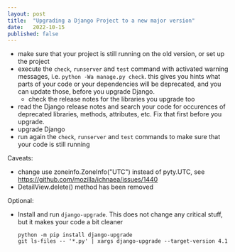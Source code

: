 ```yaml
---
layout: post
title:  "Upgrading a Django Project to a new major version"
date:   2022-10-15
published: false
---
```


* make sure that your project is still running on the old version, or set up the project
* execute the `check`, `runserver` and `test` command with activated warning messages, i.e. `python -Wa manage.py check`.
  this gives you hints what parts of your code or your dependencies will be deprecated, and you can update those, before you upgrade Django.
  * check the release notes for the libraries you upgrade too
* read the Django release notes and search your code for occurences of deprecated libraries, methods, attributes, etc. Fix that first before you upgrade.
* upgrade Django
* run again the `check`, `runserver` and `test` commands to make sure that your code is still running

Caveats:
* change use zoneinfo.ZoneInfo("UTC") instead of pyty.UTC, see https://github.com/mozilla/ichnaea/issues/1440
* DetailView.delete() method has been removed

Optional:
* Install and run `django-upgrade`. This does not change any critical stuff, but it makes your code a bit cleaner
  ```
  python -m pip install django-upgrade
  git ls-files -- '*.py' | xargs django-upgrade --target-version 4.1
  ```
